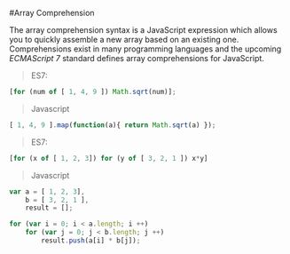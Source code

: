 #Array Comprehension

The array comprehension syntax is a JavaScript expression which allows you to quickly assemble a new array based on an existing one. Comprehensions exist in many programming languages and the upcoming *ECMAScript 7* standard defines array comprehensions for JavaScript.

> ES7:

```js
[for (num of [ 1, 4, 9 ]) Math.sqrt(num)];
```

> Javascript

```js
[ 1, 4, 9 ].map(function(a){ return Math.sqrt(a) });
```

> ES7:

```js
[for (x of [ 1, 2, 3]) for (y of [ 3, 2, 1 ]) x*y]
```

> Javascript

```js
var a = [ 1, 2, 3],
    b = [ 3, 2, 1 ],
    result = [];

for (var i = 0; i < a.length; i ++)
    for (var j = 0; j < b.length; j ++)
        result.push(a[i] * b[j]);
```